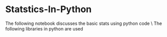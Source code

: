 # Statstics-In-Python

The following notebook discusses the basic stats using python code \ The following libraries in python are used
